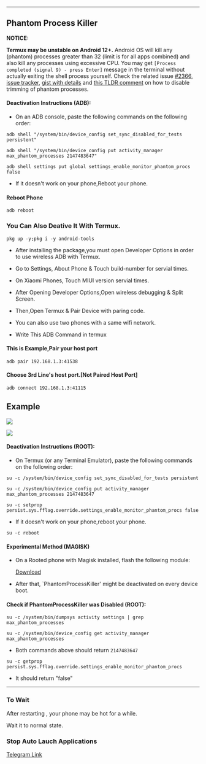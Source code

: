 ***

## Phantom Process Killer

**NOTICE:**

**Termux may be unstable on Android 12+.** Android OS will kill any (phantom) processes greater than 32 (limit is for all apps combined) and also kill any processes using excessive CPU. You may get `[Process completed (signal 9) - press Enter]` message in the terminal without actually exiting the shell process yourself. Check the related issue [#2366](https://github.com/termux/termux-app/issues/2366), [issue tracker](https://issuetracker.google.com/u/1/issues/205156966), [gist with details](https://gist.github.com/agnostic-apollo/dc7e47991c512755ff26bd2d31e72ca8) and [this TLDR comment](https://github.com/termux/termux-app/issues/2366#issuecomment-1009269410) on how to disable trimming of phantom processes.

#### Deactivation Instructions (ADB):

- On an ADB console, paste the following commands on the following order:

```
adb shell "/system/bin/device_config set_sync_disabled_for_tests persistent"
```
```
adb shell "/system/bin/device_config put activity_manager max_phantom_processes 2147483647"
```
```
adb shell settings put global settings_enable_monitor_phantom_procs false
```
- If it doesn't work on your phone,Reboot your phone.

#### Reboot Phone
```
adb reboot
```
### You Can Also Deative It With Termux.
```
pkg up -y;pkg i -y android-tools
```
- After installing the package,you must open Developer Options in order to use wireless ADB with Termux.

- Go to Settings, About Phone & Touch build-number for servial times.

- On Xiaomi Phones, Touch MIUI version servial times.

- After Opening Developer Options,Open wireless debugging & Split Screen.

- Then,Open Termux & Pair Device with paring code.

- You can also use two phones with a same wifi network.

- Write This ADB Command in termux

#### This is Example,Pair your host port
```
adb pair 192.168.1.3:41538
```
#### Choose 3rd Line's host port.[Not Paired Host Port]

```
adb connect 192.168.1.3:41115
```
## Example

![](https://raw.githubusercontent.com/atamshkai/Phantom-Process-Killer/main/Example.jpg)

![](https://raw.githubusercontent.com/atamshkai/Phantom-Process-Killer/main/Example2.jpg)

#### Deactivation Instructions (ROOT):

- On Termux (or any Terminal Emulator), paste the following commands on the following order:

```
su -c /system/bin/device_config set_sync_disabled_for_tests persistent
```
```
su -c /system/bin/device_config put activity_manager max_phantom_processes 2147483647
```
```
su -c setprop persist.sys.fflag.override.settings_enable_monitor_phantom_procs false
```

- If it doesn't work on your phone,reboot your phone.

```
su -c reboot
```

#### Experimental Method (MAGISK)

- On a Rooted phone with Magisk installed, flash the following module:

  [Download](https://github.com/atamshkai/Phantom-Process-Killer/raw/main/PhantomProcessRetainer-main.zip) 

- After that, `PhantomProcessKiller' might be deactivated on every device boot.

#### Check if PhantomProcessKiller was Disabled (ROOT):
```
su -c /system/bin/dumpsys activity settings | grep max_phantom_processes
```
```
su -c /system/bin/device_config get activity_manager max_phantom_processes
```
- Both commands above should return `2147483647`

```
su -c getprop persist.sys.fflag.override.settings_enable_monitor_phantom_procs
```
- It should return "false"

***

### To Wait

After restarting , your phone may be hot for a while.

Wait it to normal state.

### Stop Auto Lauch Applications

  [Telegram Link](https://t.me/c/1731442555/346) 
